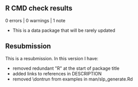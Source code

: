 ## R CMD check results

0 errors | 0 warnings | 1 note

* This is a data package that will be rarely updated

## Resubmission
This is a resubmission. In this version I have:

* removed redundant "R" at the start of package title
* added links to references in DESCRIPTION
* removed \dontrun from examples in man/slp_generate.Rd
